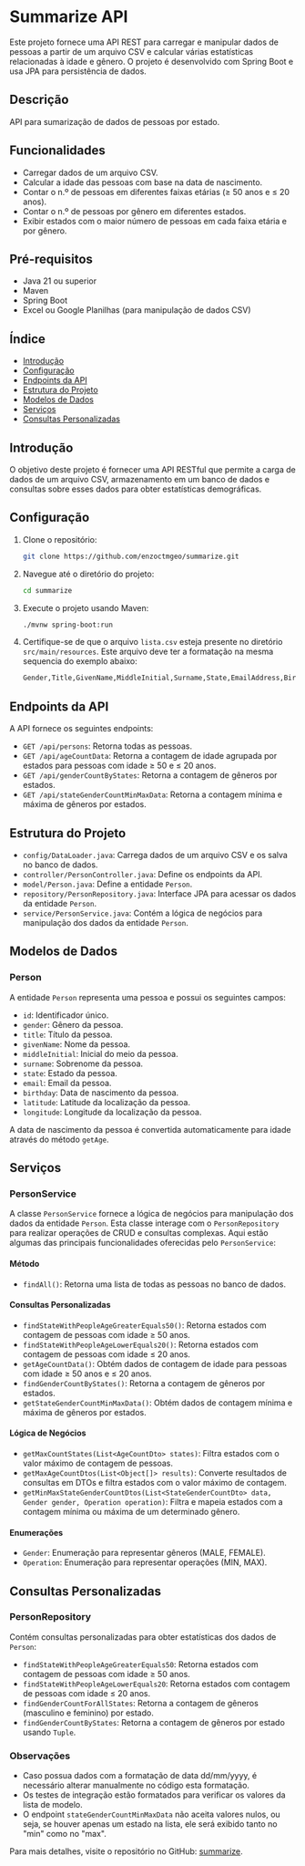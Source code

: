 # Summarize API

Este projeto fornece uma API REST para carregar e manipular dados de pessoas a partir de um arquivo CSV e calcular várias estatísticas relacionadas à idade e gênero. O projeto é desenvolvido com Spring Boot e usa JPA para persistência de dados.


## Descrição

API para sumarização de dados de pessoas por estado.

## Funcionalidades

- Carregar dados de um arquivo CSV.
- Calcular a idade das pessoas com base na data de nascimento.
- Contar o n.º de pessoas em diferentes faixas etárias (≥ 50 anos e ≤ 20 anos).
- Contar o n.º de pessoas por gênero em diferentes estados.
- Exibir estados com o maior número de pessoas em cada faixa etária e por gênero.

## Pré-requisitos

- Java 21 ou superior
- Maven
- Spring Boot
- Excel ou Google Planilhas (para manipulação de dados CSV)

## Índice

- [Introdução](#introdução)
- [Configuração](#configuração)
- [Endpoints da API](#endpoints-da-api)
- [Estrutura do Projeto](#estrutura-do-projeto)
- [Modelos de Dados](#modelos-de-dados)
- [Serviços](#serviços)
- [Consultas Personalizadas](#consultas-personalizadas)

## Introdução

O objetivo deste projeto é fornecer uma API RESTful que permite a carga de dados de um arquivo CSV, armazenamento em um banco de dados e consultas sobre esses dados para obter estatísticas demográficas.

## Configuração

1. Clone o repositório:
    ```bash
    git clone https://github.com/enzoctmgeo/summarize.git
    ```

2. Navegue até o diretório do projeto:
    ```bash
    cd summarize
    ```

3. Execute o projeto usando Maven:
    ```bash
    ./mvnw spring-boot:run
    ```

4. Certifique-se de que o arquivo `lista.csv` esteja presente no diretório `src/main/resources`. Este arquivo deve ter a formatação na mesma sequencia do exemplo abaixo:

   ```bash
   Gender,Title,GivenName,MiddleInitial,Surname,State,EmailAddress,Birthday,Latitude,Longitude
   ```

## Endpoints da API

A API fornece os seguintes endpoints:

- `GET /api/persons`: Retorna todas as pessoas.
- `GET /api/ageCountData`: Retorna a contagem de idade agrupada por estados para pessoas com idade ≥ 50 e ≤ 20 anos.
- `GET /api/genderCountByStates`: Retorna a contagem de gêneros por estados.
- `GET /api/stateGenderCountMinMaxData`: Retorna a contagem mínima e máxima de gêneros por estados.

## Estrutura do Projeto

- `config/DataLoader.java`: Carrega dados de um arquivo CSV e os salva no banco de dados.
- `controller/PersonController.java`: Define os endpoints da API.
- `model/Person.java`: Define a entidade `Person`.
- `repository/PersonRepository.java`: Interface JPA para acessar os dados da entidade `Person`.
- `service/PersonService.java`: Contém a lógica de negócios para manipulação dos dados da entidade `Person`.

## Modelos de Dados

### Person

A entidade `Person` representa uma pessoa e possui os seguintes campos:

- `id`: Identificador único.
- `gender`: Gênero da pessoa.
- `title`: Título da pessoa.
- `givenName`: Nome da pessoa.
- `middleInitial`: Inicial do meio da pessoa.
- `surname`: Sobrenome da pessoa.
- `state`: Estado da pessoa.
- `email`: Email da pessoa.
- `birthday`: Data de nascimento da pessoa.
- `latitude`: Latitude da localização da pessoa.
- `longitude`: Longitude da localização da pessoa.

A data de nascimento da pessoa é convertida automaticamente para idade através do método `getAge`.

## Serviços

### PersonService

A classe `PersonService` fornece a lógica de negócios para manipulação dos dados da entidade `Person`. Esta classe interage com o `PersonRepository` para realizar operações de CRUD e consultas complexas. Aqui estão algumas das principais funcionalidades oferecidas pelo `PersonService`:

#### Método

- `findAll()`: Retorna uma lista de todas as pessoas no banco de dados.

#### Consultas Personalizadas

- `findStateWithPeopleAgeGreaterEquals50()`: Retorna estados com contagem de pessoas com idade ≥ 50 anos.
- `findStateWithPeopleAgeLowerEquals20()`: Retorna estados com contagem de pessoas com idade ≤ 20 anos.
- `getAgeCountData()`: Obtém dados de contagem de idade para pessoas com idade ≥ 50 anos e ≤ 20 anos.
- `findGenderCountByStates()`: Retorna a contagem de gêneros por estados.
- `getStateGenderCountMinMaxData()`: Obtém dados de contagem mínima e máxima de gêneros por estados.

#### Lógica de Negócios

- `getMaxCountStates(List<AgeCountDto> states)`: Filtra estados com o valor máximo de contagem de pessoas.
- `getMaxAgeCountDtos(List<Object[]> results)`: Converte resultados de consultas em DTOs e filtra estados com o valor máximo de contagem.
- `getMinMaxStateGenderCountDtos(List<StateGenderCountDto> data, Gender gender, Operation operation)`: Filtra e mapeia estados com a contagem mínima ou máxima de um determinado gênero.

#### Enumerações

- `Gender`: Enumeração para representar gêneros (MALE, FEMALE).
- `Operation`: Enumeração para representar operações (MIN, MAX).

## Consultas Personalizadas

### PersonRepository

Contém consultas personalizadas para obter estatísticas dos dados de `Person`:

- `findStateWithPeopleAgeGreaterEquals50`: Retorna estados com contagem de pessoas com idade ≥ 50 anos.
- `findStateWithPeopleAgeLowerEquals20`: Retorna estados com contagem de pessoas com idade ≤ 20 anos.
- `findGenderCountForAllStates`: Retorna a contagem de gêneros (masculino e feminino) por estado.
- `findGenderCountByStates`: Retorna a contagem de gêneros por estado usando `Tuple`.

### Observações

- Caso possua dados com a formatação de data dd/mm/yyyy, é necessário alterar manualmente no código esta formatação.
- Os testes de integração estão formatados para verificar os valores da lista de modelo.
- O endpoint `stateGenderCountMinMaxData` não aceita valores nulos, ou seja, se houver apenas um estado na lista, ele será exibido tanto no "min" como no "max".

Para mais detalhes, visite o repositório no GitHub: [summarize](https://github.com/enzoctmgeo/summarize).